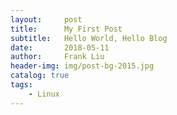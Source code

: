 ```yaml
---
layout:     post
title:      My First Post
subtitle:   Hello World, Hello Blog
date:       2018-05-11
author:     Frank Liu
header-img: img/post-bg-2015.jpg
catalog: true
tags:
    - Linux
---
```


# 